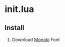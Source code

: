 # init.lua

## Install

1. Download [Monoki](https://github.com/ryanoasis/nerd-fonts/releases/download/v3.0.2/RobotoMono.zip) Font
